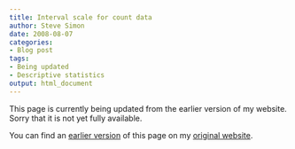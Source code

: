 ```yaml
---
title: Interval scale for count data
author: Steve Simon
date: 2008-08-07
categories:
- Blog post
tags:
- Being updated
- Descriptive statistics
output: html_document
---
```


This page is currently being updated from the earlier version of my website. Sorry that it is not yet fully available.

<!---More--->


You can find an [earlier version][sim1] of this page on my [original website][sim2].

[sim1]: http://www.pmean.com/08/CountData.html
[sim2]: http://www.pmean.com/original_site.html
